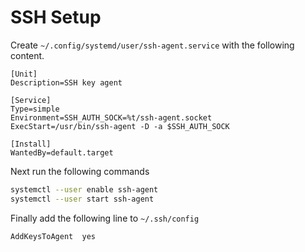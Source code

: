 # SSH Setup

Create `~/.config/systemd/user/ssh-agent.service` with the following content.
```
[Unit]
Description=SSH key agent

[Service]
Type=simple
Environment=SSH_AUTH_SOCK=%t/ssh-agent.socket
ExecStart=/usr/bin/ssh-agent -D -a $SSH_AUTH_SOCK

[Install]
WantedBy=default.target
```

Next run the following commands
```sh
systemctl --user enable ssh-agent
systemctl --user start ssh-agent
```

Finally add the following line to `~/.ssh/config`
```sh
AddKeysToAgent  yes
```